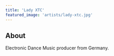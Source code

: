 ```yaml
---
title: 'Lady XTC'
featured_image: 'artists/lady-xtc.jpg'
---
```


## About

Electronic Dance Music producer from Germany.

